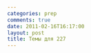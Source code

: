```yaml
---
categories: prep
comments: true
date: 2011-02-16T16:17:00
layout: post
title: Темы для 227
---
```


